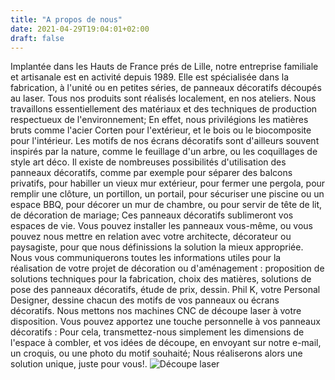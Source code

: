 ```yaml
---
title: "A propos de nous"
date: 2021-04-29T19:04:01+02:00
draft: false
---
```


Implantée dans les Hauts de France prés de Lille, notre entreprise familiale et artisanale est en activité depuis 1989.
Elle est spécialisée dans la fabrication, à l'unité ou en petites séries, de panneaux décoratifs découpés au laser.
Tous nos produits sont réalisés localement, en nos ateliers.
Nous travaillons essentiellement des matériaux et des techniques de production respectueux de l'environnement;
En effet, nous privilégions les matières bruts comme l'acier Corten pour l'extérieur, et le bois ou le biocomposite pour l'intérieur.
Les motifs de nos écrans décoratifs sont d'ailleurs souvent inspirés par la nature, comme le feuillage d'un arbre, ou les coquillages de style art déco.
Il existe de nombreuses possibilités d'utilisation des panneaux décoratifs, comme par exemple pour séparer des balcons privatifs, pour habiller un vieux mur extérieur, pour fermer une pergola, pour remplir une clôture, un portillon, un portail, pour sécuriser une piscine ou un espace BBQ, pour décorer un mur de chambre, ou pour servir de tête de lit, de décoration de mariage;
Ces panneaux décoratifs sublimeront vos espaces de vie.
Vous pouvez installer les panneaux vous-même, ou vous pouvez nous mettre en relation avec votre architecte, décorateur ou paysagiste, pour que nous définissions la solution la mieux appropriée.
Nous vous communiquerons toutes les informations utiles pour la réalisation de votre projet de décoration ou d'aménagement : proposition de solutions techniques pour la fabrication, choix des matières, solutions de pose des panneaux décoratifs, étude de prix, dessin.
Phil K, votre Personal Designer, dessine chacun des motifs de vos panneaux ou écrans décoratifs.
Nous mettons nos machines CNC de découpe laser à votre disposition.
Vous pouvez apportez une touche personnelle à vos panneaux décoratifs : Pour cela, transmettez-nous simplement les dimensions de l'espace à combler, et vos idées de découpe, en envoyant sur notre e-mail, un croquis, ou une photo du motif souhaité;
Nous réaliserons alors une solution unique, juste pour vous!.
<img src="/images/laser.jpg" alt="Découpe laser">
